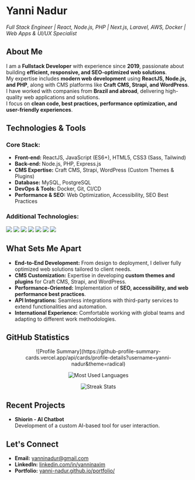 <h1 align="left">Yanni Nadur</h1>

<p align="left">
  <i>Full Stack Engineer | React, Node.js, PHP | Next.js, Laravel, AWS, Docker | Web Apps & UI/UX Specialist</i>
</p>


## About Me  

I am a **Fullstack Developer** with experience since **2019**, passionate about building **efficient, responsive, and SEO-optimized web solutions**.  
My expertise includes **modern web development** using **ReactJS, Node.js, and PHP**, along with CMS platforms like **Craft CMS, Strapi, and WordPress**.  
I have worked with companies from **Brazil and abroad**, delivering high-quality web applications and solutions.  
I focus on **clean code, best practices, performance optimization, and user-friendly experiences**.  



## Technologies & Tools  

### Core Stack:
- **Front-end:** ReactJS, JavaScript (ES6+), HTML5, CSS3 (Sass, Tailwind)
- **Back-end:** Node.js, PHP, Express.js
- **CMS Expertise:** Craft CMS, Strapi, WordPress (Custom Themes & Plugins)
- **Database:** MySQL, PostgreSQL
- **DevOps & Tools:** Docker, Git, CI/CD
- **Performance & SEO:** Web Optimization, Accessibility, SEO Best Practices  

### Additional Technologies:
<p align="left">
  <img src="https://img.shields.io/badge/MySQL-005C84?style=for-the-badge&logo=mysql&logoColor=white" />
  <img src="https://img.shields.io/badge/Craft%20CMS-ED1C24?style=for-the-badge&logo=craftcms&logoColor=white" />
  <img src="https://img.shields.io/badge/Strapi-2F2E8B?style=for-the-badge&logo=strapi&logoColor=white" />
  <img src="https://img.shields.io/badge/WordPress-21759B?style=for-the-badge&logo=wordpress&logoColor=white" />
  <img src="https://img.shields.io/badge/React-61DAFB?style=for-the-badge&logo=react&logoColor=black" />
  <img src="https://img.shields.io/badge/Node.js-339933?style=for-the-badge&logo=node.js&logoColor=white" />
  <img src="https://img.shields.io/badge/Docker-2496ED?style=for-the-badge&logo=docker&logoColor=white" />
</p>


## What Sets Me Apart  

- **End-to-End Development:** From design to deployment, I deliver fully optimized web solutions tailored to client needs.  
- **CMS Customization:** Expertise in developing **custom themes and plugins** for Craft CMS, Strapi, and WordPress.  
- **Performance-Oriented:** Implementation of **SEO, accessibility, and web performance best practices**.  
- **API Integrations:** Seamless integrations with third-party services to extend functionalities and automation.  
- **International Experience:** Comfortable working with global teams and adapting to different work methodologies.  


## GitHub Statistics  

<p align="center">
  ![Profile Summary](https://github-profile-summary-cards.vercel.app/api/cards/profile-details?username=yanni-nadur&theme=radical)
</p>

<p align="center">
  <img src="https://github-readme-stats.vercel.app/api/top-langs/?username=yanni-nadur&layout=compact&theme=radical" alt="Most Used Languages" />
</p>

<p align="center">
  <img src="https://github-readme-streak-stats.herokuapp.com/?user=yanni-nadur&theme=radical" alt="Streak Stats" />
</p>


## Recent Projects  

- **Shiorin - AI Chatbot**  
  Development of a custom AI-based tool for user interaction.  


## Let's Connect  

- **Email:** [yanninadur@gmail.com](mailto:yanninadur@gmail.com)  
- **LinkedIn:** [linkedin.com/in/yanninaxim](https://linkedin.com/in/yanninaxim)  
- **Portfolio:** [yanni-nadur.github.io/portfolio/](https://yanni-nadur.github.io/portfolio/)  

